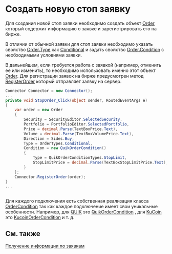 # Создать новую стоп заявку

Для создания новой стоп заявки необходимо создать объект [Order](../api/StockSharp.BusinessEntities.Order.html), который содержит информацию о заявке и зарегистрировать его на бирже.

В отличии от обычной заявки для стоп заявки необходимо указать свойство [Order.Type](../api/StockSharp.BusinessEntities.Order.Type.html) как [Conditional](../api/StockSharp.Messages.OrderTypes.Conditional.html) и задать свойство [Order.Condition](../api/StockSharp.BusinessEntities.Order.Condition.html) с необходимыми условиями заявки.

В дальнейшем, если требуется работа с заявкой (например, отменить ее или изменить), то необходимо использовать именно этот объект [Order](../api/StockSharp.BusinessEntities.Order.html). Для регистрации заявок на бирже предусмотрен метод [RegisterOrder](../api/StockSharp.Algo.Connector.RegisterOrder.html) который отправляет заявку на сервер.

```cs
Connector Connector = new Connector();		
...   
private void StopOrder_Click(object sender, RoutedEventArgs e)
{
	var order = new Order
	{
		Security = SecurityEditor.SelectedSecurity,
		Portfolio = PortfolioEditor.SelectedPortfolio,
		Price = decimal.Parse(TextBoxPrice.Text),
		Volume = decimal.Parse(TextBoxVolumePrice.Text),
		Direction = Sides.Buy,
        Type = OrderTypes.Conditional,
        Condition = new QuikOrderCondition()
        {
            Type = QuikOrderConditionTypes.StopLimit,
            StopLimitPrice = decimal.Parse(TextBoxStopLimitPrice.Text),
        }
	};
	Connector.RegisterOrder(order);
}
...
							
```

Для каждого подключения есть собственная реализация класса [OrderCondition](../api/StockSharp.Messages.OrderCondition.html) так как каждое подключение имеет свои уникальные особенности. Например, для [QUIK](Quik.md) это [QuikOrderCondition](../api/StockSharp.Quik.QuikOrderCondition.html) , для [KuCoin](Kucoin.md) это [KucoinOrderCondition](../api/StockSharp.Kucoin.KucoinOrderCondition.html) и т. д. 

## См. также

[Получение информации по заявкам](OrdersEvents.md)
